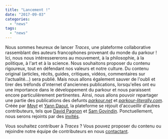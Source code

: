```yaml
---
title: "Lancement !"
date: "2017-09-03"
categories: 
  - "news"
tags: 
  - "news"
---
```


Nous sommes heureux de lancer _Traces_, une plateforme collaborative rassemblant des auteurs francophones provenant du monde du parkour ! Ici, nous nous intéressererons au mouvement, à la philosophie, à la politique, à l'art et à la science. Nous souhaitons proposer du contenu rigoureux, tout en défendant nos valeurs et notre culture. Du contenu original (articles, récits, guides, critiques, vidéos, commentaires sur l'actualité...) sera publié. Mais nous allons également sauver de l'oubli et tirer des tréfonds d'internet d'anciennes publications, lorsqu'elles ont eu une importance dans le développement du parkour et nous paraissent encore particulièrement pertinentes. Ainsi, nous allons pouvoir repartager une partie des publications des defunts [_parkour.net_](/auteur/archivestraces/) et [_parkour-literally.com_](/auteur/l1consolable/). Créée par [_Mayt_](/auteur/mayt/) et [Yann Daout](/auteur/yann-daout/), la plateforme se réjouit d'accueillir d'autres contributeurs, tels que [David Pagnon](/auteur/pagnon/) et [Sam Govindin](/auteur/samuelgvdn/). Ponctuellement, nous serons rejoints par des [invités](/auteur/invites/).

Vous souhaitez contribuer à _Traces_ ? Vous pouvez proposer du contenu ou rejoindre notre équipe de contributeurs en nous [contactant](http://tracespk.toile-libre.org/contact/).

